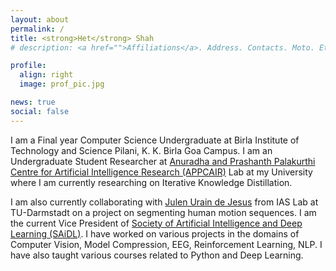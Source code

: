 ```yaml
---
layout: about
permalink: /
title: <strong>Het</strong> Shah
# description: <a href="">Affiliations</a>. Address. Contacts. Moto. Etc.

profile:
  align: right
  image: prof_pic.jpg

news: true
social: false
---
```


I am a Final year Computer Science Undergraduate at Birla Institute of Technology and Science Pilani, K. K. Birla Goa Campus. I am an Undergraduate Student Researcher at <a href="https://www.bits-pilani.ac.in/Goa/appcair/people" target="_blank" >Anuradha and Prashanth Palakurthi Centre for Artificial Intelligence Research (APPCAIR)</a> Lab at my University where I am currently researching on Iterative Knowledge Distillation. 

I am also currently collaborating with <a href="https://www.ias.informatik.tu-darmstadt.de/Team/JulenUrainDeJesus" target="_blank" >Julen Urain de Jesus</a> from IAS Lab at TU-Darmstadt on a project on segmenting human motion sequences. I am the current Vice President of <a href="https://www.saidl.in/" target="_blank" >Society of Artificial Intelligence and Deep Learning (SAiDL)</a>. I have worked on various projects in the domains of Computer Vision, Model Compression, EEG, Reinforcement Learning, NLP. I have also taught various courses related to Python and Deep Learning. 